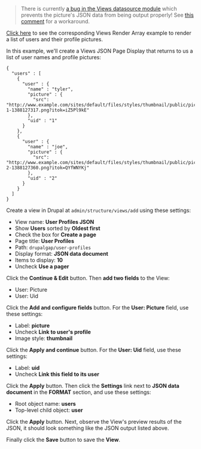 > There is currently [a bug in the Views datasource module](https://www.drupal.org/node/2396813) which prevents the picture's JSON data from being output properly! See [this comment](https://www.drupal.org/node/2396813#comment-10461959) for a workaround.

[Click here](../Displaying_a_View/Views_Render_Array/Image_Lists) to see the corresponding Views Render Array example to render a list of users and their profile pictures.

In this example, we'll create a Views JSON Page Display that returns to us a list of user names and profile pictures:

```
{
  "users" : [
    {
      "user" : {
        "name" : "tyler",
        "picture" : {
          "src": "http://www.example.com/sites/default/files/styles/thumbnail/public/pictures/picture-1-1388127317.png?itok=iZ5Pl9kE"
        },
        "uid" : "1"
      }
    },
    {
      "user" : {
        "name" : "joe",
        "picture" : {
          "src": "http://www.example.com/sites/default/files/styles/thumbnail/public/pictures/picture-2-1388127360.png?itok=QYfWNYKj"
        },
        "uid" : "2"
      }
    }
  ]
}
```

Create a view in Drupal at `admin/structure/views/add` using these settings:

- View name: **User Profiles JSON**
- Show **Users** sorted by **Oldest first**
- Check the box for **Create a page**
- Page title: **User Profiles**
- Path: `drupalgap/user-profiles`
- Display format: **JSON data document**
- Items to display: **10**
- Uncheck **Use a pager**

Click the **Continue & Edit** button. Then **add two fields** to the View:

- User: Picture
- User: Uid

Click the **Add and configure fields** button. For the **User: Picture** field, use these settings:

- Label: **picture**
- Uncheck **Link to user's profile**
- Image style: **thumbnail**

Click the **Apply and continue** button. For the **User: Uid** field, use these settings:

- Label: **uid**
- Uncheck **Link this field to its user**

Click the **Apply** button. Then click the **Settings** link next to **JSON data document** in the **FORMAT** section, and use these settings:

- Root object name: **users**
- Top-level child object: **user**

Click the **Apply** button. Next, observe the View's preview results of the JSON, it should look something like the JSON output listed above.

Finally click the **Save** button to save the **View**.